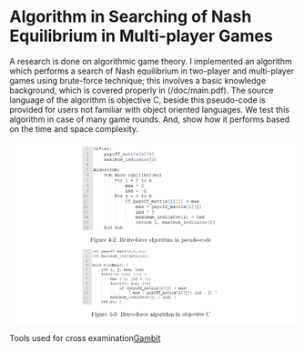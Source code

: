 # Algorithm in Searching of Nash Equilibrium in Multi-player Games
A research is done on algorithmic game theory. I implemented
an algorithm which performs a search of Nash equilibrium in two-player
and multi-player games using brute-force technique; this involves a basic knowledge
background, which is covered properly in (/doc/main.pdf).
The source language of the algorithm is objective C, beside this pseudo-code is
provided for users not familiar with object oriented languages. We test this algorithm
in case of many game rounds. And, show how it performs based on the time and space
complexity.

![GitHub Logo](/markdown/ne.png)

Tools used for cross examination[Gambit](http://www.gambit-project.org/)
